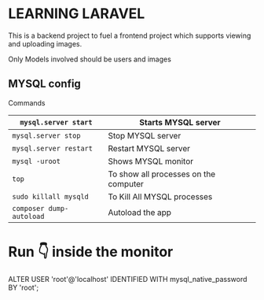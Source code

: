 # LEARNING LARAVEL
This is a backend project to fuel a frontend project which supports
viewing and uploading images.

Only Models involved should be users and images

## MYSQL config
Commands

| ```mysql.server start```     | Starts MYSQL server                   |
|------------------------------|---------------------------------------|
| ```mysql.server stop```      | Stop MYSQL server                     |
| ```mysql.server restart```   | Restart MYSQL server                  |
| ```mysql -uroot```           | Shows MYSQL monitor                   |
| ```top```                    | To show all processes on the computer |
| ```sudo killall mysqld```    | To Kill All MYSQL processes           |
| ```composer dump-autoload``` | Autoload the app                      |



# Run 👇 inside the monitor
ALTER USER 'root'@'localhost' IDENTIFIED WITH mysql_native_password BY 'root';      

